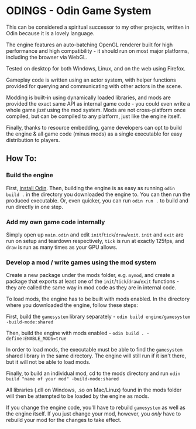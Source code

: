 # ODINGS - Odin Game System

This can be considered a spiritual successor to my other projects, written in Odin because it is a lovely language.

The engine features an auto-batching OpenGL renderer built for high performance and high compatibility - it should run on most major platforms, including the browser via WebGL.

Tested on desktop for both Windows, Linux, and on the web using Firefox.

Gameplay code is written using an actor system, with helper functions provided for querying and communicating with other actors in the scene.

Modding is built-in using dynamically loaded libraries, and mods are provided the exact same API as internal game code - you could even write a whole game *just* using the mod system.
Mods are not cross-platform once compiled, but can be compiled to any platform, just like the engine itself.

Finally, thanks to resource embedding, game developers can opt to build the engine & all game code (minus mods) as a single executable for easy distribution to players.


## How To:
### Build the engine
First, [install Odin](https://odin-lang.org/docs/install/).
Then, building the engine is as easy as running `odin build .` in the directory you downloaded the engine to.
You can then run the produced executable.
Or, even quicker, you can run `odin run .` to build and run directly in one step.

### Add my own game code internally
Simply open up `main.odin` and edit `init`/`tick`/`draw`/`exit`.
`init` and `exit` are run on setup and teardown respectively, `tick` is run at exactly 125fps, and `draw` is run as many times as your GPU allows.

### Develop a mod / write games using the mod system
Create a new package under the mods folder, e.g. `mymod`, and create a package that exports at least one of the `init`/`tick`/`draw`/`exit` functions - they are called the same way in mod code as they are in internal code.

To load mods, the engine has to be built with mods enabled.
In the directory where you downloaded the engine, follow these steps:

First, build the `gamesystem` library separately - `odin build engine/gamesystem -build-mode:shared`

Then, build the engine with mods enabled - `odin build . -define:ENABLE_MODS=true`

In order to load mods, the executable must be able to find the `gamesystem` shared library in the same directory. The engine will still run if it isn't there, but it will not be able to load mods.

Finally, to build an individual mod, cd to the mods directory and run `odin build "name of your mod" -build-mode:shared`

All libraries (.dll on Windows, .so on Mac/Linux) found in the mods folder will then be attempted to be loaded by the engine as mods.

If you change the engine code, you'll have to rebuild `gamesystem` as well as the engine itself.
If you just change your mod, however, you *only* have to rebuild your mod for the changes to take effect.
